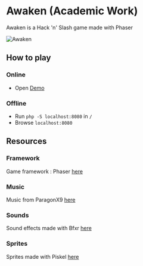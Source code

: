 
# Awaken (Academic Work)
Awaken is a Hack 'n' Slash game made with Phaser

![Awaken](http://awaken.ch/game.png)

## How to play
### Online
- Open [Demo](http://awaken.ch)

### Offline
- Run `php -S localhost:8080` in `/`
- Browse `localhost:8080`

## Resources
### Framework
Game framework : Phaser [here](http://phaser.io)

### Music
Music from ParagonX9 [here](http://www.newgrounds.com/audio/listen/189826)

### Sounds
Sound effects made with Bfxr [here](http://www.bfxr.net)

### Sprites
Sprites made with Piskel [here](http://www.piskelapp.com)
